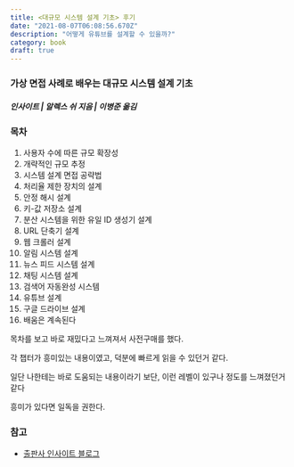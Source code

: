 ```yaml
---
title: <대규모 시스템 설계 기초> 후기
date: "2021-08-07T06:08:56.670Z"
description: "어떻게 유튜브를 설계할 수 있을까?"
category: book
draft: true
---
```


### 가상 면접 사례로 배우는 대규모 시스템 설계 기초
##### 인사이트 | 알렉스 쉬 지음 | 이병준 옮김

### 목차

1. 사용자 수에 따른 규모 확장성
2. 개략적인 규모 추정
3. 시스템 설계 면접 공략법
4. 처리율 제한 장치의 설계
5. 안정 해시 설계
6. 키-값 저장소 설계
7. 분산 시스템을 위한 유일 ID 생성기 설계
8. URL 단축기 설계
9. 웹 크롤러 설계
10. 알림 시스템 설계
11. 뉴스 피드 시스템 설계
12. 채팅 시스템 설계
13. 검색어 자동완성 시스템
14. 유튜브 설계
15. 구글 드라이브 설계
16. 배움은 계속된다

목차를 보고 바로 재밌다고 느껴져서 사전구매를 했다. 

각 챕터가 흥미있는 내용이였고, 덕분에 빠르게 읽을 수 있던거 같다.

일단 나한테는 바로 도움되는 내용이라기 보단, 이런 레벨이 있구나 정도를 느껴졌던거 같다

흥미가 있다면 일독을 권한다.


### 참고
- [출판사 인사이트 블로그](https://blog.insightbook.co.kr/2021/07/22/%E3%80%8A%EA%B0%80%EC%83%81-%EB%A9%B4%EC%A0%91-%EC%82%AC%EB%A1%80%EB%A1%9C-%EB%B0%B0%EC%9A%B0%EB%8A%94-%EB%8C%80%EA%B7%9C%EB%AA%A8-%EC%8B%9C%EC%8A%A4%ED%85%9C-%EC%84%A4%EA%B3%84-%EA%B8%B0%EC%B4%88/)